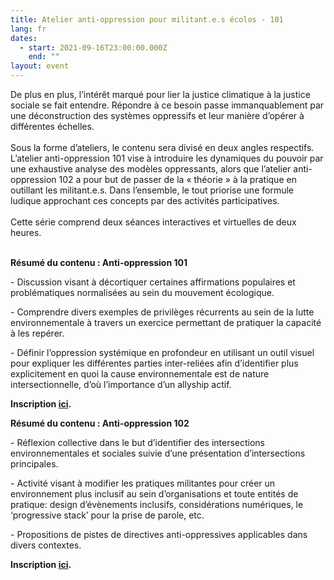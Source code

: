 ```yaml
---
title: Atelier anti-oppression pour militant.e.s écolos - 101
lang: fr
dates:
  - start: 2021-09-16T23:00:00.000Z
    end: ""
layout: event
---
```

De plus en plus, l’intérêt marqué pour lier la justice climatique à la justice sociale se fait entendre. Répondre à ce besoin passe immanquablement par une déconstruction des systèmes oppressifs et leur manière d’opérer à différentes échelles.\
\
Sous la forme d’ateliers, le contenu sera divisé en deux angles respectifs. L’atelier anti-oppression 101 vise à introduire les dynamiques du pouvoir par une exhaustive analyse des modèles oppressants, alors que l’atelier anti-oppression 102 a pour but de passer de la « théorie​​​​​​​ » à la pratique en outillant les militant.e.s. Dans l’ensemble, le tout priorise une formule ludique approchant ces concepts par des activités participatives.\
\
Cette série comprend deux séances interactives et virtuelles de deux heures.



\
**Résumé du contenu : Anti-oppression 101**

\- Discussion visant à décortiquer certaines affirmations populaires et problématiques normalisées au sein du mouvement écologique.

\- Comprendre divers exemples de privilèges récurrents au sein de la lutte environnementale à travers un exercice permettant de pratiquer la capacité à les repérer.

\- Définir l’oppression systémique en profondeur en utilisant un outil visuel pour expliquer les différentes parties inter-reliées afin d’identifier plus explicitement en quoi la cause environnementale est de nature intersectionnelle, d’où l’importance d’un allyship actif.

**Inscription [ici](https://us02web.zoom.us/meeting/register/tZIvdOqhrz0pHNWXgzNKOG1L6aI-sQyoT8tm).**



**Résumé du contenu : Anti-oppression 102**

\- Réflexion collective dans le but d’identifier des intersections environnementales et sociales suivie d’une présentation d’intersections principales.

\- Activité visant à modifier les pratiques militantes pour créer un environnement plus inclusif au sein d’organisations et toute entités de pratique: design d’évènements inclusifs, considérations numériques, le ‘progressive stack’ pour la prise de parole, etc.

\- Propositions de pistes de directives anti-oppressives applicables dans divers contextes.

**Inscription [ici](https://us02web.zoom.us/meeting/register/tZMsc).**